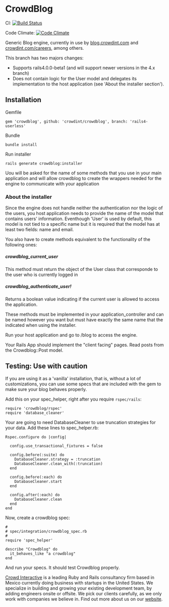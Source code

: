 # CrowdBlog

CI:
[![Build Status](https://secure.travis-ci.org/crowdint/crowdblog.png?branch=master)](http://travis-ci.org/crowdint/crowdblog)

Code Climate:
[![Code Climate](https://codeclimate.com/badge.png)](https://codeclimate.com/github/crowdint/crowdblog)

Generic Blog engine, currently in use by [blog.crowdint.com](blog.crowdint.com)
and [crowdint.com/careers](crowdint.com/careers), among others.

This branch has two majors changes:

- Supports rails4.0.0-beta1 (and will support newer versions in the 4.x branch)
- Does not contain logic for the User model and delegates its implementation to the host application (see 'About the installer section').

## Installation

Gemfile

    gem 'crowdblog', github: 'crowdint/crowdblog', branch: 'rails4-userless'

Bundle

    bundle install

Run installer

    rails generate crowdblog:installer

Uou will be asked for the name of some methods that you use in your main application and will allow crowdblog to create the wrappers needed for the engine to communicate with your application

### About the installer

Since the engine does not handle neither the authentication nor the logic of the users, you host application needs to provide the name of the model that contains users' information. Eventhough 'User' is used by default, this model is not tied to a specific name but it is required that the model has at least two fields: name and email. 

You also have to create methods equivalent to the functionality of the following ones:

##### crowdblog\_current\_user

This method must return the object of the User class that corresponde to the user who is currently logged in

##### crowdblog\_authenticate_user!

Returns a boolean value indicating if the current user is allowed to access the application.



These methods must be implemented in your application\_controller and can be named however you want but must have exactly the same name that the indicated when using the installer.

Run your host application and go to /blog to access the engine.

Your Rails App should implement the "client facing" pages. Read posts from the
Crowdblog::Post model.

## Testing: Use with caution

If you are using it as a 'vanilla' installation, that is, without a lot of
customizations, you can use some specs that are included with the gem to make
sure your blog behaves properly.

Add this on your spec_helper, right after you require `rspec/rails`:

    require 'crowdblog/rspec'
    require 'database_cleaner'

Your are going to need DatabaseCleaner to use truncation strategies for your
data. Add these lines to spec_helper.rb:

    Rspec.configure do |config|

      config.use_transactional_fixtures = false

      config.before(:suite) do
        DatabaseCleaner.strategy = :truncation
        DatabaseCleaner.clean_with(:truncation)
      end

      config.before(:each) do
        DatabaseCleaner.start
      end

      config.after(:each) do
        DatabaseCleaner.clean
      end
    end

Now, create a crowdblog spec:

    #
    # spec/integration/crowdblog_spec.rb
    #
    require 'spec_helper'

    describe "Crowdblog" do
      it_behaves_like "a crowdblog"
    end

And run your specs. It should test Crowdblog properly.

[Crowd Interactive](http://www.crowdint.com) is a leading Ruby and Rails consultancy
firm based in Mexico currently doing business with startups in the United States.
We specialize in building and growing your existing development team, by adding
engineers onsite or offsite. We pick our clients carefully, as we only work with
companies we believe in. Find out more about us on our [website](http://www.crowdint.com).

